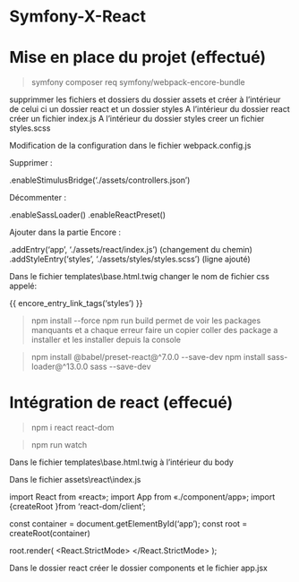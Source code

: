 ﻿# Symfony-X-React
 
# Mise en place du projet (effectué)

> symfony composer req symfony/webpack-encore-bundle

supprimmer les fichiers et dossiers du dossier assets et créer à l’intérieur de celui ci un dossier react et un dossier styles
A l’intérieur du dossier react créer un fichier index.js
A l’intérieur du dossier styles creer un fichier styles.scss

Modification de la configuration dans le fichier webpack.config.js

Supprimer :

.enableStimulusBridge(‘./assets/controllers.json’)

Décommenter : 

.enableSassLoader()
.enableReactPreset()

Ajouter dans la partie Encore : 

.addEntry(‘app’, ‘./assets/react/index.js’)            (changement du chemin)
.addStyleEntry(‘styles’, ‘./assets/styles/styles.scss’)          (ligne ajouté)
 

Dans le fichier templates\base.html.twig changer le nom de fichier css appelé:

{{ encore_entry_link_tags(‘styles’) }}



> npm install --force
> npm run build  permet de voir les packages manquants et a chaque erreur faire un copier coller des package a installer et les installer depuis la console

> npm install @babel/preset-react@^7.0.0 --save-dev
> npm install sass-loader@^13.0.0 sass --save-dev

# Intégration de react (effecué)

> npm i react react-dom

> npm run watch 

Dans le fichier templates\base.html.twig à l’intérieur du body

<div id=»app»><div>

Dans le fichier assets\react\index.js

import React from «react»;
import App from «./component/app»;
import {createRoot }from ‘react-dom/client’;

const container = document.getElementById(‘app’);
const root = createRoot(container)

root.render(
    <React.StrictMode>
        <App />
    </React.StrictMode>
);

Dans le dossier react créer le dossier components et le fichier app.jsx

